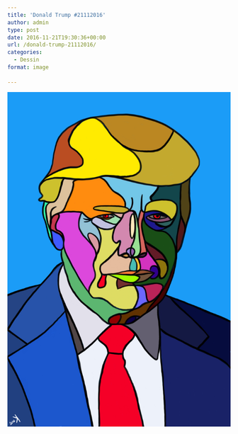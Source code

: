 ```yaml
---
title: 'Donald Trump #21112016'
author: admin
type: post
date: 2016-11-21T19:30:36+00:00
url: /donald-trump-21112016/
categories:
  - Dessin
format: image

---
```

![Donald Trump #21112016](./Donald_Trump.jpg)